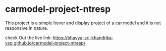 # carmodel-project-ntresp
This project is a simple hover and display project of a car model and it is not responsive in nature.

check Out the live link:  https://bhavya-sri-khandrika-vsp.github.io/carmodel-project-ntresp/
